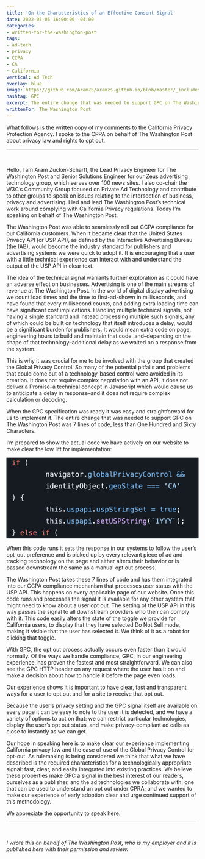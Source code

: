 ```yaml
---
title: 'On the Characteristics of an Effective Consent Signal'
date: 2022-05-05 16:00:00 -04:00
categories:
- written-for-the-washington-post
tags:
- ad-tech
- privacy
- CCPA
- CA
- California
vertical: Ad Tech
overlay: blue
image: https://github.com/AramZS/aramzs.github.io/blob/master/_includes/GPC-Compliance-Code.png?raw=true
hashtag: GPC
excerpt: The entire change that was needed to support GPC on The Washington Post was 7 lines of code.
writtenFor: The Washington Post
---
```


What follows is the written copy of my comments to the California Privacy Protection Agency. I spoke to the CPPA on behalf of The Washington Post about privacy law and rights to opt out.

<hr />
<br />

Hello, I am Aram Zucker-Scharff, the Lead Privacy Engineer for The Washington Post and Senior Solutions Engineer for our Zeus advertising technology group, which serves over 100 news sites. I also co-chair the W3C’s Community Group focused on Private Ad Technology and contribute to other groups to speak on issues relating to the intersection of business, privacy and advertising. I led and lead The Washington Post’s technical work around complying with California Privacy regulations. Today I’m speaking on behalf of The Washington Post. 

The Washington Post was able to seamlessly roll out CCPA compliance for our California customers. When it became clear that the United States Privacy API (or USP API), as defined by the Interactive Advertising Bureau (the IAB), would become the industry standard for publishers and advertising systems we were quick to adopt it. It is encouraging that a user with a little technical experience can interact with and understand the output of the USP API in clear text. 

The idea of the technical signal warrants further exploration as it could have an adverse effect on businesses. Advertising is one of the main streams of revenue at The Washington Post. In the world of digital display advertising we count load times and the time to first-ad-shown in milliseconds, and have found that every millisecond counts, and adding extra loading time can have significant cost implications. Handling multiple technical signals, not having a single standard and instead processing multiple such signals, any of which could be built on technology that itself introduces a delay, would be a significant burden for publishers. It would mean extra code on page, engineering hours to build and maintain that code, and–depending on the shape of that technology–additional delay as we waited on a response from the system. 

This is why it was crucial for me to be involved with the group that created the Global Privacy Control. So many of the potential pitfalls and problems that could come out of a technology-based control were avoided in its creation. It does not require complex negotiation with an API, it does not deliver a Promise–a technical concept in Javascript which would cause us to anticipate a delay in response–and it does not require complex calculation or decoding. 

When the GPC specification was ready it was easy and straightforward for us to implement it.  The entire change that was needed to support GPC on The Washington Post was 7 lines of code, less than One Hundred and Sixty Characters.

I’m prepared to show the actual code we have actively on our website to make clear the low lift for implementation:

![7 lines of code to get GPC implemented](https://github.com/AramZS/aramzs.github.io/blob/master/_includes/GPC-Compliance-Code.png?raw=true)

When this code runs it sets the response in our systems to follow the user’s opt-out preference and is picked up by every relevant piece of ad and tracking technology on the page and either alters their behavior or is passed downstream the same as a manual opt out process. 

The Washington Post takes these 7 lines of code and has them integrated into our CCPA compliance mechanism that processes user status with the USP API. This happens on every applicable page of our website. Once this code runs and processes the signal it is available for any other system that might need to know about a user opt out. The setting of the USP API in this way passes the signal to all downstream providers who then can comply with it. This code easily alters the state of the toggle we provide for California users, to display that they have selected Do Not Sell mode, making it visible that the user has selected it. We think of it as a robot for clicking that toggle. 

With GPC, the opt out process actually occurs even faster than it would normally.  Of the ways we handle compliance, GPC, in our engineering experience, has proven the fastest and most straightforward. We can also see the GPC HTTP header on any request where the user has it on and make a decision about how to handle it before the page even loads. 

Our experience shows it is important to have clear, fast and transparent ways for a user to opt out and for a site to receive that opt out. 

Because the user’s privacy setting and the GPC signal itself are available on every page it can be easy to note to the user it is detected, and we have a variety of options to act on that: we can restrict particular technologies, display the user’s opt out status, and make privacy-compliant ad calls as close to instantly as we can get.

Our hope in speaking here is to make clear our experience implementing California privacy law and the ease of use of the Global Privacy Control for opt-out. As rulemaking is being considered we think that what we have described is the required characteristics for a technologically appropriate signal: fast, clear, and easily integrated into existing practices. We believe these properties make GPC a signal in the best interest of our readers, ourselves as a publisher, and the ad technologies we collaborate with; one that can be used to understand an opt out under CPRA; and we wanted to make our experience of early adoption clear and urge continued support of this methodology. 

We appreciate the opportunity to speak here. 

<hr />
<br />

_I wrote this on behalf of The Washington Post, who is my employer and it is published here with their permission and review._

